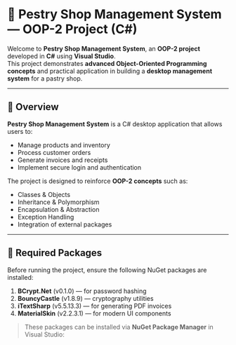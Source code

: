 # 🏪 Pestry Shop Management System — OOP-2 Project (C#)

Welcome to **Pestry Shop Management System**, an **OOP-2 project** developed in **C#** using **Visual Studio**.  
This project demonstrates **advanced Object-Oriented Programming concepts** and practical application in building a **desktop management system** for a pastry shop.

---

## 📘 Overview

**Pestry Shop Management System** is a C# desktop application that allows users to:

- Manage products and inventory  
- Process customer orders  
- Generate invoices and receipts  
- Implement secure login and authentication  

The project is designed to reinforce **OOP-2 concepts** such as:

- Classes & Objects  
- Inheritance & Polymorphism  
- Encapsulation & Abstraction  
- Exception Handling  
- Integration of external packages  

---

## 🧩 Required Packages

Before running the project, ensure the following NuGet packages are installed:

1. **BCrypt.Net** (v0.1.0) — for password hashing  
2. **BouncyCastle** (v1.8.9) — cryptography utilities  
3. **iTextSharp** (v5.5.13.3) — for generating PDF invoices  
4. **MaterialSkin** (v2.2.3.1) — for modern UI components  

> These packages can be installed via **NuGet Package Manager** in Visual Studio:

